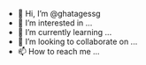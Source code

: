 - 👋 Hi, I’m @ghatagessg
- 👀 I’m interested in ...
- 🌱 I’m currently learning ...
- 💞️ I’m looking to collaborate on ...
- 📫 How to reach me ...

<!---
ghatagessg/ghatagessg is a ✨ special ✨ repository because its `README.md` (this file) appears on your GitHub profile.
You can click the Preview link to take a look at your changes.
--->
